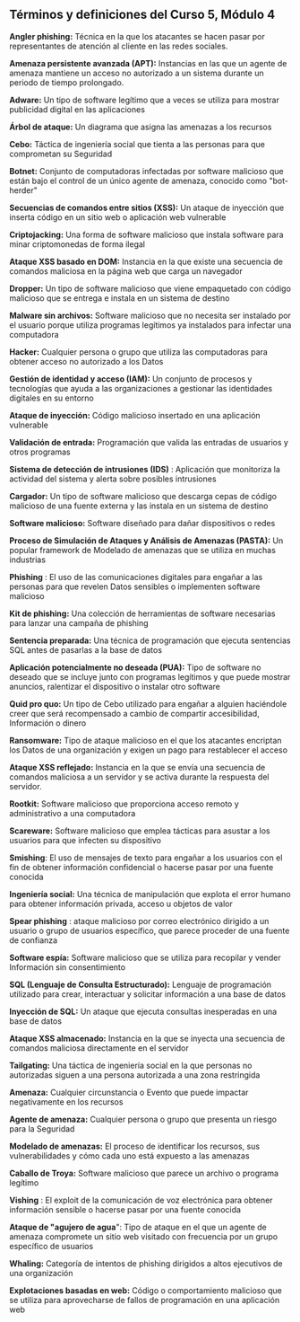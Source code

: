
## Términos y definiciones del Curso 5, Módulo 4

**Angler phishing:** Técnica en la que los atacantes se hacen pasar por representantes de atención al cliente en las redes sociales.

**Amenaza persistente avanzada (APT):** Instancias en las que un agente de amenaza mantiene un acceso no autorizado a un sistema durante un periodo de tiempo prolongado.

**Adware:** Un tipo de software legítimo que a veces se utiliza para mostrar publicidad digital en las aplicaciones

**Árbol de ataque:** Un diagrama que asigna las amenazas a los recursos

**Cebo:** Táctica de ingeniería social que tienta a las personas para que comprometan su Seguridad

**Botnet:** Conjunto de computadoras infectadas por software malicioso que están bajo el control de un único agente de amenaza, conocido como "bot-herder"

**Secuencias de comandos entre sitios (XSS):** Un ataque de inyección que inserta código en un sitio web o aplicación web vulnerable

**Criptojacking:** Una forma de software malicioso que instala software para minar criptomonedas de forma ilegal

**Ataque XSS basado en DOM:** Instancia en la que existe una secuencia de comandos maliciosa en la página web que carga un navegador

**Dropper:** Un tipo de software malicioso que viene empaquetado con código malicioso que se entrega e instala en un sistema de destino

**Malware sin archivos:** Software malicioso que no necesita ser instalado por el usuario porque utiliza programas legítimos ya instalados para infectar una computadora

**Hacker:** Cualquier persona o grupo que utiliza las computadoras para obtener acceso no autorizado a los Datos

**Gestión de identidad y acceso (IAM):** Un conjunto de procesos y tecnologías que ayuda a las organizaciones a gestionar las identidades digitales en su entorno

**Ataque de inyección:** Código malicioso insertado en una aplicación vulnerable

**Validación de entrada:** Programación que valida las entradas de usuarios y otros programas

**Sistema de detección de intrusiones (IDS)** : Aplicación que monitoriza la actividad del sistema y alerta sobre posibles intrusiones

**Cargador:** Un tipo de software malicioso que descarga cepas de código malicioso de una fuente externa y las instala en un sistema de destino

**Software malicioso:** Software diseñado para dañar dispositivos o redes

**Proceso de Simulación de Ataques y Análisis de Amenazas (PASTA):** Un popular framework de Modelado de amenazas que se utiliza en muchas industrias

**Phishing** : El uso de las comunicaciones digitales para engañar a las personas para que revelen Datos sensibles o implementen software malicioso

**Kit de phishing:** Una colección de herramientas de software necesarias para lanzar una campaña de phishing

**Sentencia preparada:** Una técnica de programación que ejecuta sentencias SQL antes de pasarlas a la base de datos

**Aplicación potencialmente no deseada (PUA):** Tipo de software no deseado que se incluye junto con programas legítimos y que puede mostrar anuncios, ralentizar el dispositivo o instalar otro software

**Quid pro quo:** Un tipo de Cebo utilizado para engañar a alguien haciéndole creer que será recompensado a cambio de compartir accesibilidad, Información o dinero

**Ransomware:** Tipo de ataque malicioso en el que los atacantes encriptan los Datos de una organización y exigen un pago para restablecer el acceso

**Ataque XSS reflejado:** Instancia en la que se envía una secuencia de comandos maliciosa a un servidor y se activa durante la respuesta del servidor.

**Rootkit:** Software malicioso que proporciona acceso remoto y administrativo a una computadora

**Scareware:** Software malicioso que emplea tácticas para asustar a los usuarios para que infecten su dispositivo

**Smishing**: El uso de mensajes de texto para engañar a los usuarios con el fin de obtener información confidencial o hacerse pasar por una fuente conocida

**Ingeniería social:** Una técnica de manipulación que explota el error humano para obtener información privada, acceso u objetos de valor

**Spear phishing** : ataque malicioso por correo electrónico dirigido a un usuario o grupo de usuarios específico, que parece proceder de una fuente de confianza

**Software espía:** Software malicioso que se utiliza para recopilar y vender Información sin consentimiento

**SQL (Lenguaje de Consulta Estructurado):** Lenguaje de programación utilizado para crear, interactuar y solicitar información a una base de datos

**Inyección de SQL:** Un ataque que ejecuta consultas inesperadas en una base de datos

**Ataque XSS almacenado:** Instancia en la que se inyecta una secuencia de comandos maliciosa directamente en el servidor

**Tailgating:** Una táctica de ingeniería social en la que personas no autorizadas siguen a una persona autorizada a una zona restringida

**Amenaza:** Cualquier circunstancia o Evento que puede impactar negativamente en los recursos

**Agente de amenaza:** Cualquier persona o grupo que presenta un riesgo para la Seguridad

**Modelado de amenazas:** El proceso de identificar los recursos, sus vulnerabilidades y cómo cada uno está expuesto a las amenazas

**Caballo de Troya:** Software malicioso que parece un archivo o programa legítimo

**Vishing** : El exploit de la comunicación de voz electrónica para obtener información sensible o hacerse pasar por una fuente conocida

**Ataque de "agujero de agua**": Tipo de ataque en el que un agente de amenaza compromete un sitio web visitado con frecuencia por un grupo específico de usuarios

**Whaling:** Categoría de intentos de phishing dirigidos a altos ejecutivos de una organización

**Explotaciones basadas en web:** Código o comportamiento malicioso que se utiliza para aprovecharse de fallos de programación en una aplicación web